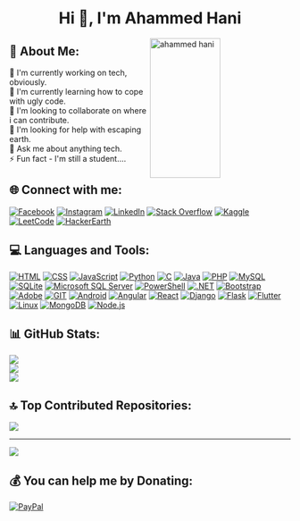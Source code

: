 <h1 align="center">Hi 👋, I'm Ahammed Hani</h1>

<p><img align="right" src="https://github.com/Adam-pw/Adam-pw/blob/main/animation_500_kxa883sd.gif" alt="ahammed hani" height="250" width="50%" /></p>

## 💫 About Me:
🔭 I'm currently working on tech, obviously.<br>
🌱 I'm currently learning how to cope with ugly code.<br>
👯 I'm looking to collaborate on where i can contribute.<br>
🤝 I'm looking for help with escaping earth.<br>
💬 Ask me about anything tech.<br>
⚡ Fun fact - I'm still a student....





## 🌐 Connect with me:
[![Facebook](https://img.shields.io/badge/Facebook-%231877F2.svg?logo=Facebook&logoColor=white)](https://m.facebook.com/ahammedhani1/) [![Instagram](https://img.shields.io/badge/Instagram-%23E4405F.svg?logo=Instagram&logoColor=white)](https://www.instagram.com/ahammedhani/) [![LinkedIn](https://img.shields.io/badge/LinkedIn-%230077B5.svg?logo=LinkedIn&logoColor=white)](https://linkedin.com/in/ahammedhani/) [![Stack Overflow](https://img.shields.io/badge/Stack%20Overflow-%23FE7A16.svg?logo=Stack%20Overflow&logoColor=white)](https://stackoverflow.com/users/19871190/ahammed-hani) [![Kaggle](https://img.shields.io/badge/Kaggle-%2320BEFF.svg?logo=Kaggle&logoColor=white)](https://www.kaggle.com/ahammedhani) [![LeetCode](https://img.shields.io/badge/LeetCode-%23FFA116.svg?logo=LeetCode&logoColor=white)](https://leetcode.com/ahammedhani/) [![HackerEarth](https://img.shields.io/badge/HackerEarth-%232C3454.svg?logo=HackerEarth&logoColor=white)](https://www.hackerearth.com/@haniahammed7)




## 💻 Languages and Tools:
[![HTML](https://img.shields.io/badge/HTML-%23E34F26.svg?style=flat-square&logo=html5&logoColor=white)](https://developer.mozilla.org/en-US/docs/Web/HTML)
[![CSS](https://img.shields.io/badge/CSS-%231572B6.svg?style=flat-square&logo=css3&logoColor=white)](https://www.w3.org/Style/CSS/Overview.en.html)
[![JavaScript](https://img.shields.io/badge/javascript-%23323330.svg?style=flat-square&logo=javascript&logoColor=%23F7DF1E)](https://developer.mozilla.org/en-US/docs/Web/JavaScript)
[![Python](https://img.shields.io/badge/python-3670A0?style=flat-square&logo=python&logoColor=ffdd54)](https://www.python.org/)
[![C](https://img.shields.io/badge/C-%23A8B9CC.svg?style=flat-square&logo=c&logoColor=white)](https://en.wikipedia.org/wiki/C_(programming_language))
[![Java](https://img.shields.io/badge/java-%23ED8B00.svg?style=flat-square&logo=openjdk&logoColor=white)](https://www.java.com/)
[![PHP](https://img.shields.io/badge/php-%23777BB4.svg?style=flat-square&logo=php&logoColor=white)](https://www.php.net/)
[![MySQL](https://img.shields.io/badge/mysql-%2300000f.svg?style=flat-square&logo=mysql&logoColor=white)](https://www.mysql.com/)
[![SQLite](https://img.shields.io/badge/sqlite-%2307405e.svg?style=flat-square&logo=sqlite&logoColor=white)](https://www.sqlite.org/)
[![Microsoft SQL Server](https://img.shields.io/badge/Microsoft%20SQL%20Server-CC2927?style=flat-square&logo=microsoft%20sql%20server&logoColor=white)](https://www.microsoft.com/en-us/sql-server)
[![PowerShell](https://img.shields.io/badge/PowerShell-%235391FE.svg?style=flat-square&logo=powershell&logoColor=white)](https://docs.microsoft.com/en-us/powershell/)
[![.NET](https://img.shields.io/badge/.NET-5C2D91?style=flat-square&logo=.net&logoColor=white)](https://dotnet.microsoft.com/)
[![Bootstrap](https://img.shields.io/badge/bootstrap-%238511FA.svg?style=flat-square&logo=bootstrap&logoColor=white)](https://getbootstrap.com/)
[![Adobe](https://img.shields.io/badge/adobe-%23FF0000.svg?style=flat-square&logo=adobe&logoColor=white)](https://www.adobe.com/)
[![GIT](https://img.shields.io/badge/Git-fc6d26?style=flat-square&logo=git&logoColor=white)](https://git-scm.com/)
[![Android](https://img.shields.io/badge/Android-%233DDC84.svg?style=flat-square&logo=android&logoColor=white)](https://developer.android.com/)
[![Angular](https://img.shields.io/badge/Angular-%23DD0031.svg?style=flat-square&logo=angular&logoColor=white)](https://angular.io/)
[![React](https://img.shields.io/badge/React-%2361DAFB.svg?style=flat-square&logo=react&logoColor=white)](https://reactjs.org/)
[![Django](https://img.shields.io/badge/Django-%23092E20.svg?style=flat-square&logo=django&logoColor=white)](https://www.djangoproject.com/)
[![Flask](https://img.shields.io/badge/Flask-%23000000.svg?style=flat-square&logo=flask&logoColor=white)](https://flask.palletsprojects.com/)
[![Flutter](https://img.shields.io/badge/Flutter-%2302569B.svg?style=flat-square&logo=flutter&logoColor=white)](https://flutter.dev/)
[![Linux](https://img.shields.io/badge/Linux-%23FCC624.svg?style=flat-square&logo=linux&logoColor=white)](https://www.linux.org/)
[![MongoDB](https://img.shields.io/badge/MongoDB-%2347A248.svg?style=flat-square&logo=mongodb&logoColor=white)](https://www.mongodb.com/)
[![Node.js](https://img.shields.io/badge/Node.js-%23339933.svg?style=flat-square&logo=node.js&logoColor=white)](https://nodejs.org/)





## 📊 GitHub Stats:
![](https://github-readme-stats.vercel.app/api?username=ahammedhani&theme=dracula&hide_border=false&include_all_commits=false&count_private=true)<br/>
![](https://github-readme-streak-stats.herokuapp.com/?user=ahammedhani&theme=dracula&hide_border=false)<br/>
![](https://github-readme-stats.vercel.app/api/top-langs/?username=ahammedhani&theme=dracula&hide_border=false&include_all_commits=false&count_private=true&layout=compact)

## 🔝 Top Contributed Repositories:
![](https://github-contributor-stats.vercel.app/api?username=ahammedhani&limit=5&theme=dracula&combine_all_yearly_contributions=true)

----
[![](https://visitcount.itsvg.in/api?id=ahammedhani&icon=7&color=4)](https://visitcount.itsvg.in)

  ## 💰 You can help me by Donating:
  [![PayPal](https://img.shields.io/badge/PayPal-00457C?style=for-the-badge&logo=paypal&logoColor=white)](https://paypal.me/ahammedhani) 

  
<!-- Proudly created with GPRM ( https://gprm.itsvg.in ) -->
